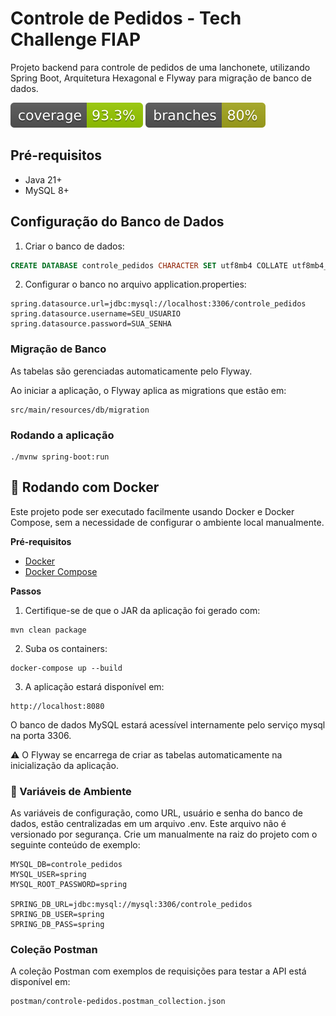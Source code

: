 # Controle de Pedidos - Tech Challenge FIAP

Projeto backend para controle de pedidos de uma lanchonete, utilizando Spring Boot, Arquitetura Hexagonal e Flyway para migração de banco de dados.

![Cobertura de Código](.github/badges/jacoco.svg)
![Cobertura de Branches](.github/badges/branches.svg)

## Pré-requisitos
- Java 21+
- MySQL 8+

## Configuração do Banco de Dados
1) Criar o banco de dados:
```sql
CREATE DATABASE controle_pedidos CHARACTER SET utf8mb4 COLLATE utf8mb4_unicode_ci;
```
2) Configurar o banco no arquivo application.properties:
```shell
spring.datasource.url=jdbc:mysql://localhost:3306/controle_pedidos
spring.datasource.username=SEU_USUARIO
spring.datasource.password=SUA_SENHA

```
### Migração de Banco
As tabelas são gerenciadas automaticamente pelo Flyway.

Ao iniciar a aplicação, o Flyway aplica as migrations que estão em:
```shell
src/main/resources/db/migration
```
### Rodando a aplicação
```shell
./mvnw spring-boot:run

```

## 🐳 Rodando com Docker
Este projeto pode ser executado facilmente usando Docker e Docker Compose, sem a necessidade de configurar o ambiente local manualmente.

**Pré-requisitos**
- [Docker](https://www.docker.com/)
- [Docker Compose](https://docs.docker.com/compose/)

**Passos**

1) Certifique-se de que o JAR da aplicação foi gerado com:
```shell
mvn clean package
```

2) Suba os containers:
```shell
docker-compose up --build
```
3) A aplicação estará disponível em:
```shell
http://localhost:8080
```
O banco de dados MySQL estará acessível internamente pelo serviço mysql na porta 3306.

⚠️ O Flyway se encarrega de criar as tabelas automaticamente na inicialização da aplicação.

### 🔐 Variáveis de Ambiente
As variáveis de configuração, como URL, usuário e senha do banco de dados, estão centralizadas em um arquivo .env.
Este arquivo não é versionado por segurança. Crie um manualmente na raiz do projeto com o seguinte conteúdo de exemplo:

```shell
MYSQL_DB=controle_pedidos
MYSQL_USER=spring
MYSQL_ROOT_PASSWORD=spring

SPRING_DB_URL=jdbc:mysql://mysql:3306/controle_pedidos
SPRING_DB_USER=spring
SPRING_DB_PASS=spring

```

### Coleção Postman
A coleção Postman com exemplos de requisições para testar a API está disponível em:

```shell
postman/controle-pedidos.postman_collection.json
```
